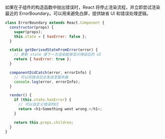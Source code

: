 
如果在子组件的构造函数中抛出错误时，React 将停止渲染流程，并立即尝试渲染最近的 ErrorBoundary。可以用来避免白屏，提供缺省 UI 和错误处理逻辑。

```js
class ErrorBoundary extends React.Component {
  constructor(props) {
    super(props);
    this.state = { hasError: false };
  }

  static getDerivedStateFromError(error) {
    // 更新 state 使下一次渲染能够显示降级后的 UI
    return { hasError: true };
  }

  componentDidCatch(error, errorInfo) {
    // 可以将错误日志发送至服务器
    console.log(error, errorInfo);
  }

  render() {
    if (this.state.hasError) {
      // 可以自定义错误的UI
      return <h1>Something went wrong.</h1>;
    }

    return this.props.children; 
  }
}
```
